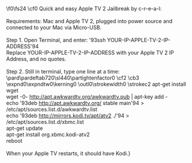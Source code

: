 \f0\fs24 \cf0 Quick and easy Apple TV 2 Jailbreak by c-r-e-a-l:\
\
Requirements: Mac and Apple TV 2, plugged into power source and connected to your Mac via Micro-USB.\
\
Step 1. Open Terminal, and enter: \'93ssh YOUR-IP-APPLE-TV-2-IP-ADDRESS\'94\
Replace YOUR-IP-APPLE-TV-2-IP-ADDRESS with your Apple TV 2 IP Address, and no quotes.\
\
Step 2. Still in terminal, type one line at a time:\
\pard\pardeftab720\sl440\partightenfactor0
\cf2 \cb3 \expnd0\expndtw0\kerning0
\outl0\strokewidth0 \strokec2 apt-get install wget\
wget -0- http://apt.awkwardtv.org/awkwardtv.pub | apt-key add -\
echo \'93deb http://apt.awkwardtv.org/ stable main\'94 > /etc/apt/sources.list.d/awkwardtv.list\
echo \'93deb http://mirrors.kodi.tv/apt/atv2 ./\'94 > /etc/apt/sources.list.d/xbmc.list\
apt-get update\
apt-get install org.xbmc.kodi-atv2\
reboot\
\
When your Apple TV restarts, it should have Kodi.}
